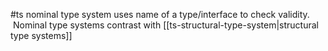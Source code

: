 #ts
nominal type system uses name of a type/interface to check validity.  Nominal type systems contrast with [[ts-structural-type-system|structural type systems]]